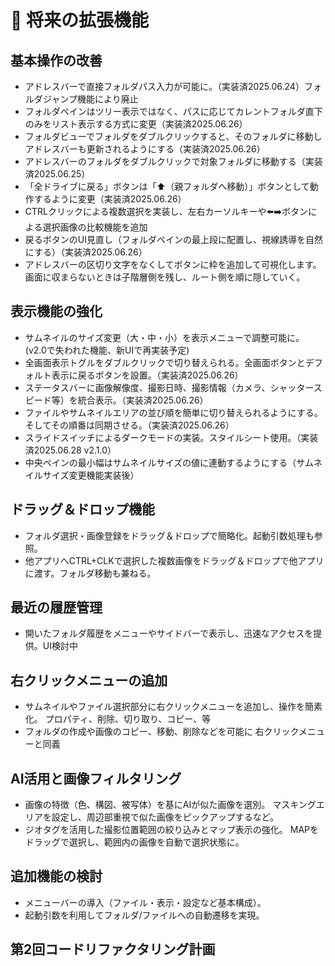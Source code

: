 # 🚧 将来の拡張機能

## 基本操作の改善
- アドレスバーで直接フォルダパス入力が可能に。（実装済2025.06.24）フォルダジャンプ機能により廃止
- フォルダペインはツリー表示ではなく、パスに応じてカレントフォルダ直下のみをリスト表示する方式に変更（実装済2025.06.26）
- フォルダビューでフォルダをダブルクリックすると、そのフォルダに移動しアドレスバーも更新されるようにする（実装済2025.06.26）
- アドレスバーのフォルダをダブルクリックで対象フォルダに移動する（実装済2025.06.25）
- 「全ドライブに戻る」ボタンは「⬆️（親フォルダへ移動）」ボタンとして動作するように変更（実装済2025.06.26）
- CTRLクリックによる複数選択を実装し、左右カーソルキーや⬅️➡️ボタンによる選択画像の比較機能を追加
- 戻るボタンのUI見直し（フォルダペインの最上段に配置し、視線誘導を自然にする）（実装済2025.06.26）
- アドレスバーの区切り文字をなくしてボタンに枠を追加して可視化します。画面に収まらないときは子階層側を残し、ルート側を順に隠していく。

## 表示機能の強化
- サムネイルのサイズ変更（大・中・小）を表示メニューで調整可能に。(v2.0で失われた機能、新UIで再実装予定)
- 全画面表示トグルをダブルクリックで切り替えられる。全画面ボタンとデフォルト表示に戻るボタンを設置。（実装済2025.06.26）
- ステータスバーに画像解像度、撮影日時、撮影情報（カメラ、シャッタースピード等）を統合表示。（実装済2025.06.26）
- ファイルやサムネイルエリアの並び順を簡単に切り替えられるようにする。そしてその順番は同期させる。（実装済2025.06.26）
- スライドスイッチによるダークモードの実装。スタイルシート使用。（実装済2025.06.28 v2.1.0）
- 中央ペインの最小幅はサムネイルサイズの値に連動するようにする（サムネイルサイズ変更機能実装後）

## ドラッグ＆ドロップ機能
- フォルダ選択・画像登録をドラッグ＆ドロップで簡略化。起動引数処理も参照。
- 他アプリへCTRL+CLKで選択した複数画像をドラッグ＆ドロップで他アプリに渡す。フォルダ移動も兼ねる。

## 最近の履歴管理
- 開いたフォルダ履歴をメニューやサイドバーで表示し、迅速なアクセスを提供。UI検討中

## 右クリックメニューの追加
- サムネイルやファイル選択部分に右クリックメニューを追加し、操作を簡素化。
    プロパティ、削除、切り取り、コピー、等
- フォルダの作成や画像のコピー、移動、削除などを可能に
    右クリックメニューと同義

## AI活用と画像フィルタリング
- 画像の特徴（色、構図、被写体）を基にAIが似た画像を選別。
    マスキングエリアを設定し、周辺部重視で似た画像をピックアップするなど。
- ジオタグを活用した撮影位置範囲の絞り込みとマップ表示の強化。
    MAPをドラッグで選択し、範囲内の画像を自動で選択状態に。

## 追加機能の検討
- メニューバーの導入（ファイル・表示・設定など基本構成）。
- 起動引数を利用してフォルダ/ファイルへの自動遷移を実現。

## 第2回コードリファクタリング計画
